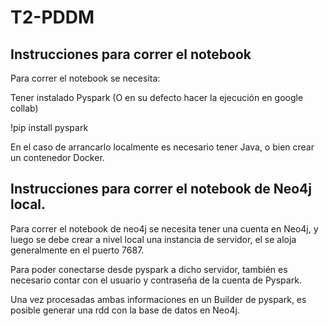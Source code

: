 # T2-PDDM
## Instrucciones para correr el notebook
Para correr el notebook se necesita:

Tener instalado Pyspark (O en su defecto hacer la ejecución en google collab)

!pip install pyspark

En el caso de arrancarlo localmente es necesario tener Java, o bien crear un contenedor Docker.


## Instrucciones para correr el notebook de Neo4j local.

Para correr el notebook de neo4j se necesita tener una cuenta en Neo4j, y luego se debe crear a nivel local
una instancia de servidor, el se aloja generalmente en el puerto 7687.

Para poder conectarse desde pyspark a dicho servidor, también es necesario contar con el usuario y contraseña de la cuenta de Pyspark.

Una vez procesadas ambas informaciones en un Builder de pyspark, es posible generar una rdd con la base de datos en Neo4j.